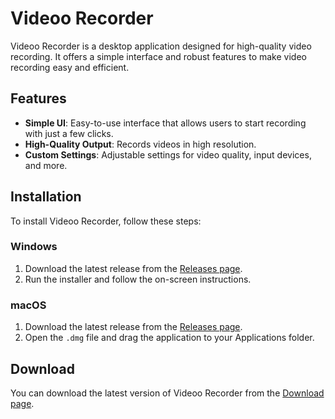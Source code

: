 # Videoo Recorder

Videoo Recorder is a desktop application designed for high-quality video recording. It offers a simple interface and robust features to make video recording easy and efficient.

## Features

- **Simple UI**: Easy-to-use interface that allows users to start recording with just a few clicks.
- **High-Quality Output**: Records videos in high resolution.
- **Custom Settings**: Adjustable settings for video quality, input devices, and more.

## Installation

To install Videoo Recorder, follow these steps:

### Windows

1. Download the latest release from the [Releases page](https://github.com/videooai/videoo-desktop-releases/releases).
2. Run the installer and follow the on-screen instructions.

### macOS

1. Download the latest release from the [Releases page](https://github.com/videooai/videoo-desktop-releases/releases).
2. Open the `.dmg` file and drag the application to your Applications folder.

## Download

You can download the latest version of Videoo Recorder from the [Download page](https://www.videoo.ai/recorder).
